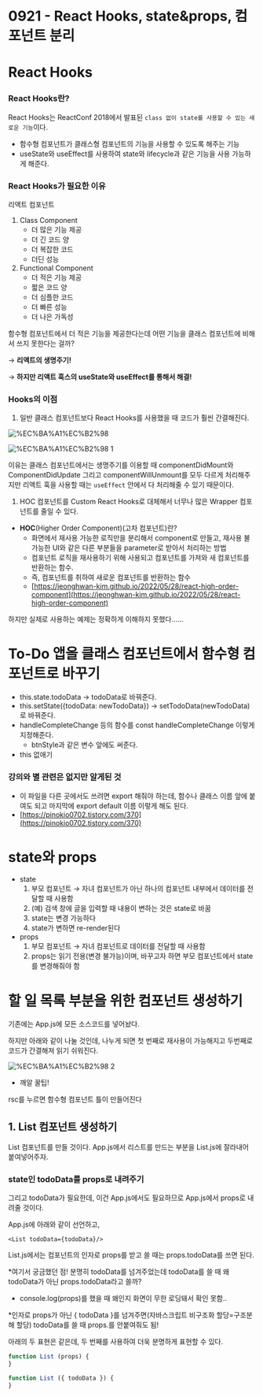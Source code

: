 # 0921 - React Hooks, state&props, 컴포넌트 분리

# React Hooks

### React Hooks란?

React Hooks는 ReactConf 2018에서 발표된 `class 없이 state를 사용할 수 있는 새로운 기능`이다. 

- 함수형 컴포넌트가 클래스형 컴포넌트의 기능을 사용할 수 있도록 해주는 기능
- useState와 useEffect를 사용하여 state와 lifecycle과 같은 기능을 사용 가능하게 해준다.

### React Hooks가 필요한 이유

리액트 컴포넌트

1. Class Component
    - 더 많은 기능 제공
    - 더 긴 코드 양
    - 더  복잡한 코드
    - 더딘 성능
2. Functional Component
    - 더 적은 기능 제공
    - 짧은 코드 양
    - 더 심플한 코드
    - 더 빠른 성능
    - 더 나은 가독성

함수형 컴포넌트에서 더 적은 기능을 제공한다는데 어떤 기능을 클래스 컴포넌트에 비해서 쓰지 못한다는 걸까?

→ **리액트의 생명주기!**

→ **하지만 리액트 훅스의 useState와 useEffect를 통해서 해결!**

### Hooks의 이점

1. 일반 클래스 컴포넌트보다 React Hooks를 사용했을 때 코드가 훨씬 간결해진다.

![%EC%BA%A1%EC%B2%98](https://user-images.githubusercontent.com/101965666/191549305-561dd5a6-69ab-414c-aa94-509cae3ef3f9.png)

![%EC%BA%A1%EC%B2%98 1](https://user-images.githubusercontent.com/101965666/191549320-9a651995-2b5f-430b-8031-86054da22471.png)

이유는 클래스 컴포넌트에서는 생명주기를 이용할 때 componentDidMount와 ComponentDidUpdate 그리고 componentWillUnmount를 모두 다르게 처리해주지만 리액트 훅을 사용할 때는 `useEffect` 안에서 다 처리해줄 수 있기 때문이다.

1. HOC 컴포넌트를 Custom React Hooks로 대체해서 너무나 많은 Wrapper 컴포넌트를 줄일 수 있다.

- **HOC**(Higher Order Component)(고차 컴포넌트)란?
    - 화면에서 재사용 가능한 로직만을 분리해서 component로 만들고, 재사용 불가능한 UI와 같은 다른 부분들을 parameter로 받아서 처리하는 방법
    - 컴포넌트 로직을 재사용하기 위해 사용되고 컴포넌트를 가져와 새 컴포넌트를 반환하는 함수.
    - 즉, 컴포넌트를 취하여 새로운 컴포넌트를 반환하는 함수
    - [https://jeonghwan-kim.github.io/2022/05/28/react-high-order-component](https://jeonghwan-kim.github.io/2022/05/28/react-high-order-component)
    

하지만 실제로 사용하는 예제는 정확하게 이해하지 못했다……

# To-Do 앱을 클래스 컴포넌트에서 함수형 컴포넌트로 바꾸기

- this.state.todoData → todoData로 바꿔준다.
- this.setState({todoData: newTodoData}) → setTodoData(newTodoData)로 바꿔준다.
- handleCompleteChange 등의 함수를 const handleCompleteChange 이렇게 지정해준다.
    - btnStyle과 같은 변수 앞에도 써준다.
- this 없애기

### 강의와 별 관련은 없지만 알게된 것

- 이 파일을 다른 곳에서도 쓰려면 export 해줘야 하는데, 함수나 클래스 이름 앞에 붙여도 되고 마지막에 export default 이름 이렇게 해도 된다.
- [https://pinokio0702.tistory.com/370](https://pinokio0702.tistory.com/370)

# state와 props

- state
    1. 부모 컴포넌트 → 자녀 컴포넌트가 아닌 하나의 컴포넌트 내부에서 데이터를 전달할 때 사용함
    2. (예) 검색 창에 글을 입력할 때 내용이 변하는 것은 state로 바꿈
    3. state는 변경 가능하다
    4. state가 변하면 re-render된다
- props
    1. 부모 컴포넌트 → 자녀 컴포넌트로 데이터를 전달할 때 사용함
    2. props는 읽기 전용(변경 불가능)이며, 바꾸고자 하면 부모 컴포넌트에서 state를 변경해줘야 함

# 할 일 목록 부분을 위한 컴포넌트 생성하기

기존에는 App.js에 모든 소스코드를 넣어놨다. 

하지만 아래와 같이 나눌 것인데, 나누게 되면 첫 번째로 재사용이 가능해지고 두번째로 코드가 간결해져 읽기 쉬워진다.

![%EC%BA%A1%EC%B2%98 2](https://user-images.githubusercontent.com/101965666/191549325-b8060e9c-4de7-41d4-8827-336879e7ee5b.png)

* 깨알 꿀팁!

rsc를 누르면 함수형 컴포넌트 틀이 만들어진다

## 1. List 컴포넌트 생성하기

List 컴포넌트를 만들 것이다. App.js에서 리스트를 만드는 부분을 List.js에 잘라내어 붙여넣어주자.

### state인 todoData를 props로 내려주기

그리고 todoData가 필요한데, 이건 App.js에서도 필요하므로 App.js에서 props로 내려줄 것이다. 

App.js에 아래와 같이 선언하고, 

```
<List todoData={todoData}/>
```

List.js에서는 컴포넌트의 인자로 props를 받고 쓸 때는 props.todoData를 쓰면 된다.

*여기서 궁금했던 점! 분명히 todoData를 넘겨주었는데 todoData를 쓸 때 왜 todoData가 아닌 props.todoData라고 쓸까?

- console.log(props)를 했을 때 왜인지 화면이 무한 로딩돼서 확인 못함..

*인자로 props가 아닌 { todoData }를 넘겨주면(자바스크립트 비구조화 할당=구조분해 할당) todoData를 쓸 때 props.를 안붙여줘도 됨!

아래의 두 표현은 같은데, 두 번째를 사용하여 더욱 분명하게 표현할 수 있다.

```jsx
function List (props) {
}
```

```jsx
function List ({ todoData }) {
}
```